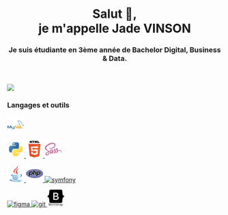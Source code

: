 
<h1 align="center">Salut 👋, 
<br> je m'appelle Jade VINSON </h1>

<h3 align="center">Je suis étudiante en 3ème année de Bachelor Digital, Business & Data.</h3>
<br />

<!---
<p>&nbsp;<img align="center" src="https://github-readme-stats.vercel.app/api?username=JadeVinsonPro&show_icons=true&locale=en" alt="JadeVinsonPro" /></p>

<a href="https://github.com/anuraghazra/github-readme-stats"><img align="center" src="https://github-readme-stats.vercel.app/api?username=JadeVinsonPro&show_icons=true&include_all_commits=true&theme=buefy&hide_border=true" alt="Anurag's github stats" /></a>
-->


<a href="https://github.com/anuraghazra/github-readme-stats"><img align="center" src="https://github-readme-stats.vercel.app/api/top-langs/?username=JadeVinsonPro&layout=compact&theme=buefy&hide_border=true" /></a>


<h3 align="left">Langages et outils</h3>

<a href="https://www.mysql.com/" target="_blank"> <img src="https://raw.githubusercontent.com/devicons/devicon/master/icons/mysql/mysql-original-wordmark.svg" alt="mysql" width="40" height="40"/> </a>

<a href="https://www.python.org" target="_blank"> <img src="https://raw.githubusercontent.com/devicons/devicon/master/icons/python/python-original.svg" alt="python" width="40" height="40"/> </a>
<a href="https://www.w3.org/html/" target="_blank"> <img src="https://raw.githubusercontent.com/devicons/devicon/master/icons/html5/html5-original-wordmark.svg" alt="html5" width="40" height="40"/> </a> 
<a href="https://sass-lang.com" target="_blank"> <img src="https://raw.githubusercontent.com/devicons/devicon/master/icons/sass/sass-original.svg" alt="sass" width="40" height="40"/> </a> 

<a href="https://www.java.com" target="_blank"> <img src="https://raw.githubusercontent.com/devicons/devicon/master/icons/java/java-original.svg" alt="java" width="40" height="40"/> </a> 
<a href="https://www.php.net" target="_blank"> <img src="https://raw.githubusercontent.com/devicons/devicon/master/icons/php/php-original.svg" alt="php" width="40" height="40"/> </a> 
<a href="https://symfony.com" target="_blank"> <img src="https://symfony.com/logos/symfony_black_03.svg" alt="symfony" width="40" height="40"/> </a>




<a href="https://www.figma.com/" target="_blank"> <img src="https://www.vectorlogo.zone/logos/figma/figma-icon.svg" alt="figma" width="40" height="40"/> </a>
<a href="https://git-scm.com/" target="_blank"> <img src="https://www.vectorlogo.zone/logos/git-scm/git-scm-icon.svg" alt="git" width="40" height="40"/> </a>
<img src="https://raw.githubusercontent.com/devicons/devicon/master/icons/bootstrap/bootstrap-plain-wordmark.svg" alt="bootstrap" width="40" height="40"/> </a> 





<!--
<h3 align="left">Langages</h3>


<h4 align="left">Front-End:</h4>

<h4 align="left">Back-End:</h4>
<h4 align="left">Versioning:</h4>
<h4 align="left">SGBDD:</h4>


<p align="left"> <img src="https://komarev.com/ghpvc/?username=JadeVinsonPro&label=Profile%20views&color=0e75b6&style=flat" alt="JadeVinsonPro" /> </p>
<br />
<p align="left"> <a href="https://github.com/ryo-ma/github-profile-trophy"><img src="https://github-profile-trophy.vercel.app/?username=JadeVinsonPro" alt="JadeVinsonPro" /></a> </p>


**JadeVinsonPro/JadeVinsonPro** is a ✨ _special_ ✨ repository because its `README.md` (this file) appears on your GitHub profile.

Here are some ideas to get you started:

- 🔭 I’m currently working on ...
- 🌱 I’m currently learning ...
- 👯 I’m looking to collaborate on ...
- 🤔 I’m looking for help with ...
- 💬 Ask me about ...
- 📫 How to reach me: ...
- 😄 Pronouns: ...
- ⚡ Fun fact: ...
-->

